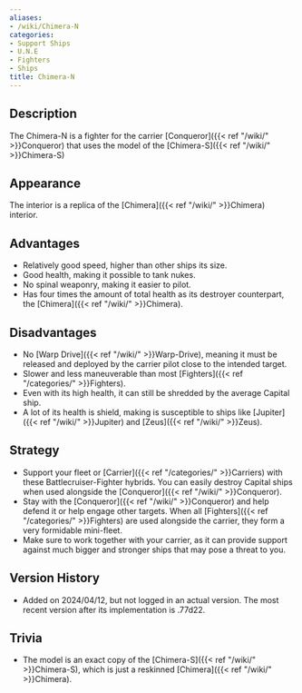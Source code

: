 ```yaml
---
aliases:
- /wiki/Chimera-N
categories:
- Support Ships
- U.N.E
- Fighters
- Ships
title: Chimera-N
---
```


## Description

The Chimera-N is a fighter for the carrier [Conqueror]({{< ref "/wiki/" >}}Conqueror) that uses the model of the [Chimera-S]({{< ref "/wiki/" >}}Chimera-S)

## Appearance

The interior is a replica of the [Chimera]({{< ref "/wiki/" >}}Chimera) interior.

## Advantages

- Relatively good speed, higher than other ships its size.
- Good health, making it possible to tank nukes.
- No spinal weaponry, making it easier to pilot.
- Has four times the amount of total health as its destroyer counterpart, the [Chimera]({{< ref "/wiki/" >}}Chimera).

## Disadvantages

- No [Warp Drive]({{< ref "/wiki/" >}}Warp-Drive), meaning it must be released and deployed by the carrier pilot close to the intended target.
- Slower and less maneuverable than most [Fighters]({{< ref "/categories/" >}}Fighters).
- Even with its high health, it can still be shredded by the average Capital ship.
- A lot of its health is shield, making is susceptible to ships like [Jupiter]({{< ref "/wiki/" >}}Jupiter) and [Zeus]({{< ref "/wiki/" >}}Zeus).

## Strategy

- Support your fleet or [Carrier]({{< ref "/categories/" >}}Carriers) with these Battlecruiser-Fighter hybrids. You can easily destroy Capital ships when used alongside the [Conqueror]({{< ref "/wiki/" >}}Conqueror).
- Stay with the [Conqueror]({{< ref "/wiki/" >}}Conqueror) and help defend it or help engage other targets. When all [Fighters]({{< ref "/categories/" >}}Fighters) are used alongside the carrier, they form a very formidable mini-fleet.  
- Make sure to work together with your carrier, as it can provide support against much bigger and stronger ships that may pose a threat to you.

## Version History 

- Added on 2024/04/12, but not logged in an actual version. The most recent version after its implementation is .77d22.

## Trivia

- The model is an exact copy of the [Chimera-S]({{< ref "/wiki/" >}}Chimera-S), which is just a reskinned [Chimera]({{< ref "/wiki/" >}}Chimera).